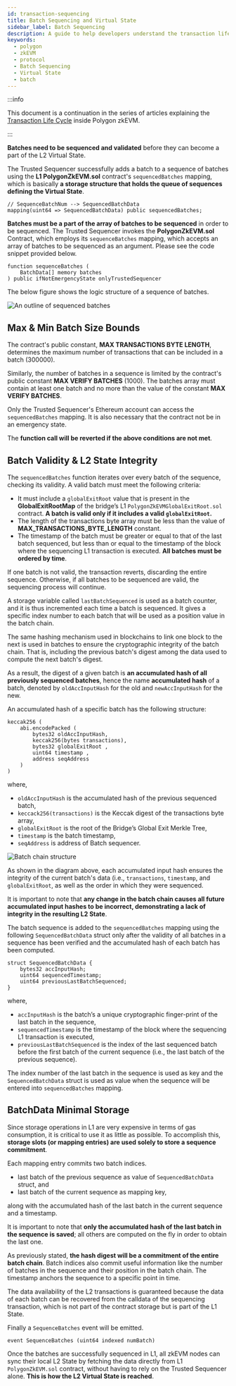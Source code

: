 ```yaml
---
id: transaction-sequencing
title: Batch Sequencing and Virtual State
sidebar_label: Batch Sequencing
description: A guide to help developers understand the transaction life cycle in zkEVM.
keywords:
  - polygon
  - zkEVM
  - protocol
  - Batch Sequencing
  - Virtual State
  - batch
---
```


:::info

This document is a continuation in the series of articles explaining the [<ins>Transaction Life Cycle</ins>](l2-transaction-cycle-intro.md) inside Polygon zkEVM.

:::

**Batches need to be sequenced and validated** before they can become a part of the L2 Virtual State.

The Trusted Sequencer successfully adds a batch to a sequence of batches using the **L1 PolygonZkEVM.sol** contract's `sequencedBatches` mapping, which is basically **a storage structure that holds the queue of sequences defining the Virtual State**.

```
// SequenceBatchNum --> SequencedBatchData
mapping(uint64 => SequencedBatchData) public sequencedBatches;
```

**Batches must be a part of the array of batches to be sequenced** in order to be sequenced. The Trusted Sequencer invokes the **PolygonZkEVM.sol** Contract, which employs its `sequenceBatches` mapping, which accepts an array of batches to be sequenced as an argument. Please see the code snippet provided below.

```
function sequenceBatches ( 
	BatchData[] memory batches
) public ifNotEmergencyState onlyTrustedSequencer
```

The below figure shows the logic structure of a sequence of batches.

![An outline of sequenced batches](figures/03l2-sequencing-batches.png)

## Max & Min Batch Size Bounds

The contract's public constant, **MAX TRANSACTIONS BYTE LENGTH**, determines the maximum number of transactions that can be included in a batch (300000).

Similarly, the number of batches in a sequence is limited by the contract's public constant **MAX VERIFY BATCHES** (1000). The batches array must contain at least one batch and no more than the value of the constant **MAX VERIFY BATCHES**.

Only the Trusted Sequencer's Ethereum account can access the `sequencedBatches` mapping. It is also necessary that the contract not be in an emergency state.

The **function call will be reverted if the above conditions are not met**.

## Batch Validity & L2 State Integrity

The `sequencedBatches` function iterates over every batch of the sequence, checking its validity. A valid batch must meet the following criteria:

- It must include a `globalExitRoot` value that is present in the **GlobalExitRootMap** of the bridge’s L1 `PolygonZkEVMGlobalExitRoot.sol` contract. **A batch is valid only if it includes a valid `globalExitRoot`.**
- The length of the transactions byte array must be less than the value of **MAX_TRANSACTIONS_BYTE_LENGTH** constant.
- The timestamp of the batch must be greater or equal to that of the last batch sequenced, but less than or equal to the timestamp of the block where the sequencing L1 transaction is executed. **All batches must be ordered by time**.

If one batch is not valid, the transaction reverts, discarding the entire sequence. Otherwise, if all batches to be sequenced are valid, the sequencing process will continue.

A storage variable called `lastBatchSequenced` is used as a batch counter, and it is thus incremented each time a batch is sequenced. It gives a specific index number to each batch that will be used as a position value in the batch chain.

The same hashing mechanism used in blockchains to link one block to the next is used in batches to ensure the cryptographic integrity of the batch chain. That is, including the previous batch's digest among the data used to compute the next batch's digest.

As a result, the digest of a given batch is **an accumulated hash of all previously sequenced batches**, hence the name **accumulated hash** of a batch, denoted by `oldAccInputHash` for the old and `newAccInputHash` for the new.

An accumulated hash of a specific batch has the following structure:

```
keccak256 ( 
	abi.encodePacked (
		bytes32 oldAccInputHash, 
		keccak256(bytes transactions), 
		bytes32 globalExitRoot ,
		uint64 timestamp ,
		address seqAddress
	)
)
```

​where,

- `oldAccInputHash` is the accumulated hash of the previous sequenced batch,
- `keccack256(transactions)` is the Keccak digest of the transactions byte array,
- `globalExitRoot` is the root of the Bridge’s Global Exit Merkle Tree,
- `timestamp` is the batch timestamp,
- `seqAddress` is address of Batch sequencer.

![Batch chain structure](figures/04l2-batch-chain-acc-hash.png)

As shown in the diagram above, each accumulated input hash ensures the integrity of the current batch's data (i.e., `transactions`, `timestamp`, and `globalExitRoot`, as well as the order in which they were sequenced.

It is important to note that **any change in the batch chain causes all future accumulated input hashes to be incorrect, demonstrating a lack of integrity in the resulting L2 State**.

The batch sequence is added to the `sequencedBatches` mapping using the following `SequencedBatchData` struct only after the validity of all batches in a sequence has been verified and the accumulated hash of each batch has been computed.

```
struct SequencedBatchData {
	bytes32 accInputHash;
	uint64 sequencedTimestamp;
	uint64 previousLastBatchSequenced;
}
```

​where,

- `accInputHash` is the batch’s a unique cryptographic finger-print of the last batch in the sequence,
- `sequencedTimestamp` is the timestamp of the block where the sequencing L1 transaction is executed,
- `previousLastBatchSequenced` is the index of the last sequenced batch before the first batch of the current sequence (i.e., the last batch of the previous sequence).

The index number of the last batch in the sequence is used as key and the `SequencedBatchData` struct is used as value when the sequence will be entered into `sequencedBatches` mapping.

## BatchData Minimal Storage

Since storage operations in L1 are very expensive in terms of gas consumption, it is critical to use it as little as possible. To accomplish this, **storage slots (or mapping entries) are used solely to store a sequence commitment**.

Each mapping entry commits two batch indices.
- last batch of the previous sequence as value of `SequencedBatchData` struct, and 
- last batch of the current sequence as mapping key,

along with the accumulated hash of the last batch in the current sequence and a timestamp.

It is important to note that **only the accumulated hash of the last batch in the sequence is saved**; all others are computed on the fly in order to obtain the last one.

As previously stated, **the hash digest will be a commitment of the entire batch chain**. Batch indices also commit useful information like the number of batches in the sequence and their position in the batch chain. The timestamp anchors the sequence to a specific point in time.

The data availability of the L2 transactions is guaranteed because the data of each batch can be recovered from the calldata of the sequencing transaction, which is not part of the contract storage but is part of the L1 State.

Finally a `SequenceBatches` event will be emitted. 

```
event SequenceBatches (uint64 indexed numBatch)
```

Once the batches are successfully sequenced in L1, all zkEVM nodes can sync their local L2 State by fetching the data directly from L1 `PolygonZkEVM.sol` contract, without having to rely on the Trusted Sequencer alone. **This is how the L2 Virtual State is reached**.
